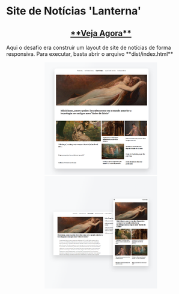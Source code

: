 # Site de Notícias 'Lanterna'
<h2 align="center"><a href="https://ocai0.github.io/frontend-challenges/noticias-lanterna/dist/">**Veja Agora**</a></h2>
Aqui o desafio era construír um layout de site de notícias de forma responsiva.
Para executar, basta abrir o arquivo **dist/index.html**

<p align="center">
    <img src="demo-1.png" width="300" title="Layout">
    <img src="demo-2.png" width="300" title="Layout Artigo e responsividade">
</p>